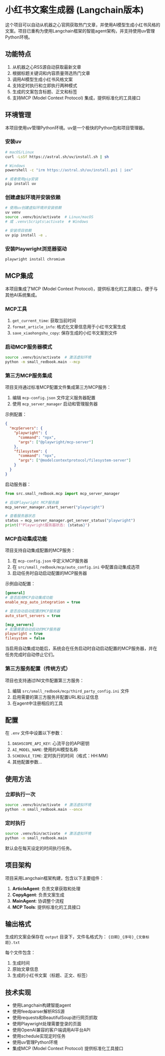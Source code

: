 # 小红书文案生成器 (Langchain版本)

这个项目可以自动从机器之心官网获取热门文章，并使用AI模型生成小红书风格的文案。项目已重构为使用Langchain框架的智能agent架构，并支持使用uv管理Python环境。

## 功能特点

1. 从机器之心RSS源自动获取最新文章
2. 根据标题关键词和内容质量筛选热门文章
3. 调用AI模型生成小红书风格文案
4. 支持定时执行和立即执行两种模式
5. 生成的文案包含标题、正文和标签
6. 支持MCP (Model Context Protocol) 集成，提供标准化的工具接口

## 环境管理

本项目使用uv管理Python环境。uv是一个极快的Python包和项目管理器。

### 安装uv

```bash
# macOS/Linux
curl -LsSf https://astral.sh/uv/install.sh | sh

# Windows
powershell -c "irm https://astral.sh/uv/install.ps1 | iex"

# 或者使用pip安装
pip install uv
```

### 创建虚拟环境并安装依赖

```bash
# 使用uv创建虚拟环境并安装依赖
uv venv
source .venv/bin/activate  # Linux/macOS
# 或 .venv\Scripts\activate  # Windows

# 安装项目依赖
uv pip install -e .
```

### 安装Playwright浏览器驱动

```bash
playwright install chromium
```

## MCP集成

本项目集成了MCP (Model Context Protocol)，提供标准化的工具接口，便于与其他AI系统集成。

### MCP工具

1. `get_current_time`: 获取当前时间
2. `format_article_info`: 格式化文章信息用于小红书文案生成
3. `save_xiaohongshu_copy`: 保存生成的小红书文案到文件

### 启动MCP服务器模式

```bash
source .venv/bin/activate  # 激活虚拟环境
python -m small_redbook.main --mcp
```

### 第三方MCP服务集成

项目支持通过标准MCP配置文件集成第三方MCP服务：

1. 编辑 `mcp-config.json` 文件定义服务器配置
2. 使用 `mcp_server_manager` 启动和管理服务器

示例配置：
```json
{
  "mcpServers": {
    "playwright": {
      "command": "npx",
      "args": ["@playwright/mcp-server"]
    },
    "filesystem": {
      "command": "npx",
      "args": ["@modelcontextprotocol/filesystem-server"]
    }
  }
}
```

启动服务器：
```python
from src.small_redbook.mcp import mcp_server_manager

# 启动Playwright MCP服务器
mcp_server_manager.start_server("playwright")

# 查看服务器状态
status = mcp_server_manager.get_server_status("playwright")
print(f"Playwright服务器状态: {status}")
```

### MCP自动集成功能

项目支持自动集成配置的MCP服务：

1. 在 `mcp-config.json` 中定义MCP服务器
2. 在 `src/small_redbook/mcp/auto_config.ini` 中配置自动集成选项
3. 启动任务时自动启动配置的MCP服务器

示例自动配置：
```ini
[general]
# 是否启用MCP自动集成功能
enable_mcp_auto_integration = true

# 是否自动启动配置的MCP服务器
auto_start_servers = true

[mcp_servers]
# 配置需要自动启动的MCP服务器
playwright = true
filesystem = false
```

当启用自动集成功能后，系统会在任务启动时自动启动配置的MCP服务器，并在任务完成时自动停止它们。

### 第三方服务配置（传统方式）

项目也支持通过INI文件配置第三方服务：

1. 编辑 `src/small_redbook/mcp/third_party_config.ini` 文件
2. 启用需要的第三方服务并配置URL和认证信息
3. 在agent中注册相应的工具

## 配置

在 `.env` 文件中设置以下参数：

1. `DASHSCOPE_API_KEY`: 心流平台的API密钥
2. `AI_MODEL_NAME`: 使用的AI模型名称
3. `SCHEDULE_TIME`: 定时执行的时间（格式：HH:MM）
4. 其他配置参数...

## 使用方法

### 立即执行一次

```bash
source .venv/bin/activate  # 激活虚拟环境
python -m small_redbook.main --once
```

### 定时执行

```bash
source .venv/bin/activate  # 激活虚拟环境
python -m small_redbook.main
```

默认会在每天设定的时间执行任务。

## 项目架构

项目采用Langchain框架构建，包含以下主要组件：

1. **ArticleAgent**: 负责文章获取和处理
2. **CopyAgent**: 负责文案生成
3. **MainAgent**: 协调整个流程
4. **MCP Tools**: 提供标准化的工具接口

## 输出格式

生成的文案会保存在 `output` 目录下，文件名格式为：
`{日期}_{序号}_{文章标题}.txt`

每个文件包含：
1. 生成时间
2. 原始文章信息
3. 生成的小红书文案（标题、正文、标签）

## 技术实现

- 使用Langchain构建智能agent
- 使用feedparser解析RSS源
- 使用requests和BeautifulSoup进行网页抓取
- 使用Playwright处理需要登录的页面
- 使用OpenAI兼容的客户端调用AI平台API
- 使用schedule实现定时任务
- 使用uv管理Python环境
- 集成MCP (Model Context Protocol) 提供标准化工具接口